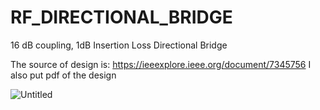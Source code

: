 # RF_DIRECTIONAL_BRIDGE
16 dB coupling, 1dB Insertion Loss Directional Bridge

The source of design is: https://ieeexplore.ieee.org/document/7345756
I also put pdf of the design

![Untitled](https://user-images.githubusercontent.com/61315249/82236528-e35f9100-993c-11ea-8cd1-2eb6c83bc6b7.png)
